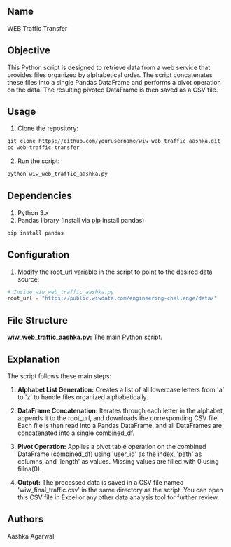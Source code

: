 ## Name

WEB Traffic Transfer

## Objective

This Python script is designed to retrieve data from a web service that provides files organized by alphabetical order. The script concatenates these files into a single Pandas DataFrame and performs a pivot operation on the data. The resulting pivoted DataFrame is then saved as a CSV file.

## Usage

1. Clone the repository:

```python
git clone https://github.com/yourusername/wiw_web_traffic_aashka.git
cd web-traffic-transfer
```

2. Run the script:

```python
python wiw_web_traffic_aashka.py
```

## Dependencies

1. Python 3.x
2. Pandas library (install via [pip](https://pip.pypa.io/en/stable/) install pandas)


```bash
pip install pandas
```


## Configuration

1. Modify the root_url variable in the script to point to the desired data source:

```python
# Inside wiw_web_traffic_aashka.py
root_url = "https://public.wiwdata.com/engineering-challenge/data/"
```
## File Structure
**wiw_web_traffic_aashka.py:** The main Python script.

## Explanation
The script follows these main steps:

1. **Alphabet List Generation:** Creates a list of all lowercase letters from 'a' to 'z' to handle files organized alphabetically.

2. **DataFrame Concatenation:** Iterates through each letter in the alphabet, appends it to the root_url, and downloads the corresponding CSV file. Each file is then read into a Pandas DataFrame, and all DataFrames are concatenated into a single combined_df.

3. **Pivot Operation:** Applies a pivot table operation on the combined DataFrame (combined_df) using 'user_id' as the index, 'path' as columns, and 'length' as values. Missing values are filled with 0 using fillna(0).

4. **Output:** The processed data is saved in a CSV file named 'wiw_final_traffic.csv' in the same directory as the script. You can open this CSV file in Excel or any other data analysis tool for further review.

## Authors

Aashka Agarwal

